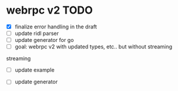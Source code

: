 webrpc v2 TODO
==============

- [x] finalize error handling in the draft
- [ ] update ridl parser
- [ ] update generator for go
- [ ] goal: webrpc v2 with updated types, etc.. but without streaming

streaming
- [ ] update example
- [ ] update generator

